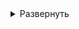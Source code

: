 <!-- # Настройка Terraform для облачного развёртывания виртуальных машин -->


<details>
<summary>Развернуть</summary>   

#### Автоматическая настройка Terraform

<details>
<summary>Развернуть</summary>   

1. Запуск файла update_meta.py из директории Terraform (где main.tf) для создания/обновления файла meta.txt  

    - Файлы с публичными и приватными SSH-ключами создаются в папке ~/.ssh автоматически, при сборке образа и запуске нового контейнера  

      Если необходимо использовать те, же ключи, что и на другой, уже развернутой ВМ, то их нужно оттуда вручную скопировать на новую ВМ и запустить скрипт

2. Файлы main.tf, output.tf, providers.tf, terraform.tfstate уже сконфигурированы. Ничего менять не нужно.
3. Основные команды для запуска Terraform  

       # Проверка синтаксиса всех файлов формата tf  
       terraform validate

       # Планирование и проверка того, что будет сделано Terraform  
       terraform plan

       # Начало работы и деплоя Terraform.
       # -auto-approve используется для автоматического подтверждения действия  
       terraform apply -auto-approve

       # Удаление всех созданных ресурсов
       terraform destroy -auto-approve

       # Остановка созданных ресурсов
       # Получение списка ВМ
       yc compute instance list
       # Остановка нужной ВМ
       yc compute instance stop --id <instance-id> 

       # Пересоздание ресурса
       # terraform taint помечает ресурс как "поврежденный"
       terraform taint 'yandex_compute_instance.group<НОМЕР ГРУППЫ>["vm-<НОМЕР ВМ>"]'






</details>

#### Ручная настройка Terraform
Если по каким-то причинам python-скрипт 

<details>
<summary>Развернуть</summary>   

1. Создание и ручное наполнение файла meta.txt в директории Terraform (где main.tf) (за основу взять meta_EXAMPLE.txt)

    - Файлы с публичными и приватными SSH-ключами создаются в папке ~/.ssh автоматически, при сборке образа и запуске нового контейнера  

      Если необходимо использовать те, же ключи, что и на другой, уже развернутой ВМ, то их нужно оттуда вручную скопировать на новую ВМ и запустить скрипт

</details>